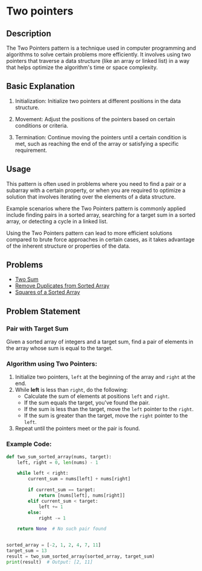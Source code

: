 # Two pointers

## Description
The Two Pointers pattern is a technique used in computer programming and algorithms to solve certain problems more efficiently. It involves using two pointers that traverse a data structure (like an array or linked list) in a way that helps optimize the algorithm's time or space complexity.

## Basic Explanation
1. Initialization: Initialize two pointers at different positions in the data structure.

2. Movement: Adjust the positions of the pointers based on certain conditions or criteria.

3. Termination: Continue moving the pointers until a certain condition is met, such as reaching the end of the array or satisfying a specific requirement.


## Usage
This pattern is often used in problems where you need to find a pair or a subarray with a certain property, or when you are required to optimize a solution that involves iterating over the elements of a data structure.

Example scenarios where the Two Pointers pattern is commonly applied include finding pairs in a sorted array, searching for a target sum in a sorted array, or detecting a cycle in a linked list.

Using the Two Pointers pattern can lead to more efficient solutions compared to brute force approaches in certain cases, as it takes advantage of the inherent structure or properties of the data.

## Problems
- [Two Sum](https://leetcode.com/problems/two-sum/)
- [Remove Duplicates from Sorted Array](https://leetcode.com/problems/remove-duplicates-from-sorted-array/)
- [Squares of a Sorted Array](https://leetcode.com/problems/squares-of-a-sorted-array/)


## Problem Statement 
### Pair with Target Sum
Given a sorted array of integers and a target sum, find a pair of elements in the array whose sum is equal to the target.

### Algorithm using Two Pointers:

1. Initialize two pointers, ```left``` at the beginning of the array and ```right``` at the end.
2. While **left** is less than ```right```, do the following:
    - Calculate the sum of elements at positions ```left``` and ```right```.
    - If the sum equals the target, you've found the pair.
    - If the sum is less than the target, move the ```left``` pointer to the ```right```.
    - If the sum is greater than the target, move the ```right``` pointer to the ```left```.
3. Repeat until the pointers meet or the pair is found.

### Example Code:
```python
def two_sum_sorted_array(nums, target):
    left, right = 0, len(nums) - 1

    while left < right:
        current_sum = nums[left] + nums[right]

        if current_sum == target:
            return [nums[left], nums[right]]
        elif current_sum < target:
            left += 1
        else:
            right -= 1

    return None  # No such pair found


sorted_array = [-2, 1, 2, 4, 7, 11]
target_sum = 13
result = two_sum_sorted_array(sorted_array, target_sum)
print(result)  # Output: [2, 11]
```

